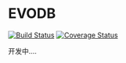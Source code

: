 # EVODB
[![Build Status](https://travis-ci.org/evodb/evodb.svg?branch=master)](https://travis-ci.org/evodb/evodb) [![Coverage Status](https://coveralls.io/repos/github/evodb/evodb/badge.svg)](https://coveralls.io/github/evodb/evodb)

开发中.... 
